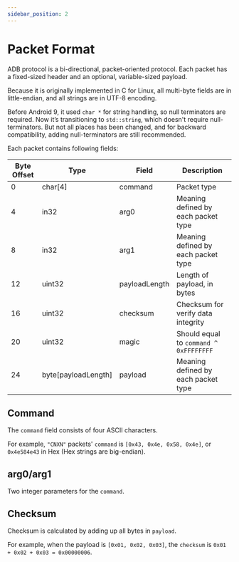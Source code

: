 ```yaml
---
sidebar_position: 2
---
```


# Packet Format

ADB protocol is a bi-directional, packet-oriented protocol. Each packet has a fixed-sized header and an optional, variable-sized payload.

Because it is originally implemented in C for Linux, all multi-byte fields are in little-endian, and all strings are in UTF-8 encoding.

Before Android 9, it used `char *` for string handling, so null terminators are required. Now it’s transitioning to `std::string`, which doesn't require null-terminators. But not all places has been changed, and for backward compatibility, adding null-terminators are still recommended.

Each packet contains following fields:

| Byte Offset | Type                | Field         | Description                            |
| ----------- | ------------------- | ------------- | -------------------------------------- |
| 0           | char[4]             | command       | Packet type                            |
| 4           | in32                | arg0          | Meaning defined by each packet type    |
| 8           | in32                | arg1          | Meaning defined by each packet type    |
| 12          | uint32              | payloadLength | Length of payload, in bytes            |
| 16          | uint32              | checksum      | Checksum for verify data integrity     |
| 20          | uint32              | magic         | Should equal to `command ^ 0xFFFFFFFF` |
| 24          | byte[payloadLength] | payload       | Meaning defined by each packet type    |

## Command

The `command` field consists of four ASCII characters.

For example, `"CNXN"` packets' `command` is `[0x43, 0x4e, 0x58, 0x4e]`, or `0x4e584e43` in Hex (Hex strings are big-endian).

## arg0/arg1

Two integer parameters for the `command`.

## Checksum

Checksum is calculated by adding up all bytes in `payload`.

For example, when the payload is `[0x01, 0x02, 0x03]`, the `checksum` is `0x01 + 0x02 + 0x03 = 0x00000006`.
